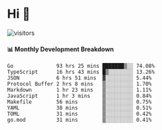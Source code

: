 # Hi 👋
 
![visitors](https://visitor-badge.glitch.me/badge?page_id=sorcererxw.sorcererx)

#### 📊 Monthly Development Breakdown

<!--START_SECTION:waka-->
```text
Go              93 hrs 25 mins ███████▒░░ 74.08%
TypeScript      16 hrs 43 mins █▒░░░░░░░░ 13.26%
JSON            6 hrs 51 mins  ▓░░░░░░░░░ 5.44%
Protocol Buffer 2 hrs 8 mins   ▒░░░░░░░░░ 1.70%
Markdown        1 hr 23 mins   ▒░░░░░░░░░ 1.11%
JavaScript      1 hr 3 mins    ▒░░░░░░░░░ 0.84%
Makefile        56 mins        ▒░░░░░░░░░ 0.75%
YAML            38 mins        ▒░░░░░░░░░ 0.51%
TOML            31 mins        ▒░░░░░░░░░ 0.42%
go.mod          31 mins        ▒░░░░░░░░░ 0.41%
```
<!--END_SECTION:waka-->
